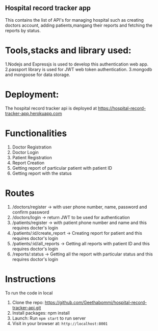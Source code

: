 ## Hospital record tracker app

This contains the list of API's for managing hospital such as creating doctors account, adding patients,mangang their reports and fetching the reports by status.

# Tools,stacks and library used:

1.Nodejs and Expressjs is used to develop this authentication web app.
2.passport library is used for JWT web token authentication.
3.mongodb and mongoose for data storage.

# Deployment:

The hospital record tracker api is deployed at https://hospital-record-tracker-app.herokuapp.com

# Functionalities

1. Doctor Registration
2. Doctor Login
3. Patient Registration
4. Report Creation
5. Getting report of particular patient with patient ID
6. Getting report with the status

# Routes

1. /doctors/register -> with user phone number, name, password and confirm password
2. /doctors/login -> return JWT to be used for authentication
3. /patients/register -> with patient phone number and name and this requires docter's login
4. /patients/:id/create_report -> Creating report for patient and this requires doctor's login
5. /patients/:id/all_reports -> Getting all reports with patient ID and this requires doctor's login
6. /reports/:status -> Getting all the report with particular status and this requires doctor's login

# Instructions

To run the code in local

1. Clone the repo: https://github.com/Geethabommi/hospital-record-tracker-api.git
2. Install packages: npm install
3. Launch: Run `npm start` to run server
4. Visit in your browser at: `http://localhost:8001`
